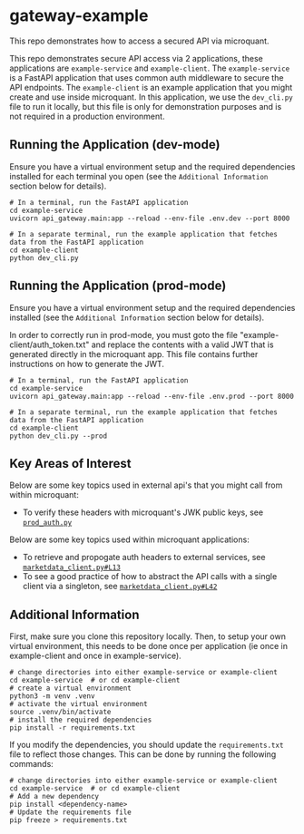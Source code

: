 # gateway-example

This repo demonstrates how to access a secured API via microquant.

This repo demonstrates secure API access via 2 applications, these applications are `example-service` and `example-client`. The `example-service` is a FastAPI application that uses common auth middleware to secure the API endpoints.  The `example-client` is an example application that you might create and use inside microquant.  In this application, we use the `dev_cli.py` file to run it locally, but this file is only for demonstration purposes and is not required in a production environment.

## Running the Application (dev-mode)

Ensure you have a virtual environment setup and the required dependencies installed for each terminal you open (see the `Additional Information` section below for details).

```
# In a terminal, run the FastAPI application
cd example-service
uvicorn api_gateway.main:app --reload --env-file .env.dev --port 8000
```

```
# In a separate terminal, run the example application that fetches data from the FastAPI application
cd example-client
python dev_cli.py
```

## Running the Application (prod-mode)

Ensure you have a virtual environment setup and the required dependencies installed (see the `Additional Information` section below for details).

In order to correctly run in prod-mode, you must goto the file "example-client/auth_token.txt" and replace the contents with a valid JWT that is generated directly in the microquant app.  This file contains further instructions on how to generate the JWT.

```
# In a terminal, run the FastAPI application
cd example-service
uvicorn api_gateway.main:app --reload --env-file .env.prod --port 8000
```

```
# In a separate terminal, run the example application that fetches data from the FastAPI application
cd example-client
python dev_cli.py --prod
```

## Key Areas of Interest

Below are some key topics  used in external api's that you might call from within microquant:

- To verify these headers with microquant's JWK public keys, see [`prod_auth.py`](https://github.com/micro-quant/gateway-example/blob/main/example-service/api_gateway/auth/prod_auth.py)

Below are some key topics used within microquant applications:

- To retrieve and propogate auth headers to external services, see [`marketdata_client.py#L13`](https://github.com/micro-quant/gateway-example/blob/main/example-client/marketdata/client/marketdata_client.py#L13)
- To see a good practice of how to abstract the API calls with a single client via a singleton, see [`marketdata_client.py#L42`](https://github.com/micro-quant/gateway-example/blob/main/example-client/marketdata/client/marketdata_client.py#L42)

## Additional Information

First, make sure you clone this repository locally.  Then, to setup your own virtual environment, this needs to be done once per application (ie once in example-client and once in example-service).

```
# change directories into either example-service or example-client
cd example-service  # or cd example-client
# create a virtual environment
python3 -m venv .venv
# activate the virtual environment
source .venv/bin/activate
# install the required dependencies
pip install -r requirements.txt
```

If you modify the dependencies, you should update the `requirements.txt` file to reflect those changes. This can be done by running the following commands:

```
# change directories into either example-service or example-client
cd example-service  # or cd example-client
# Add a new dependency
pip install <dependency-name>
# Update the requirements file
pip freeze > requirements.txt
```
